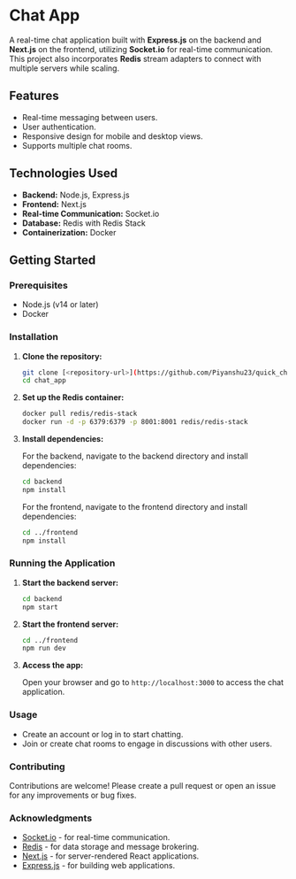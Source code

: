 # Chat App

A real-time chat application built with **Express.js** on the backend and **Next.js** on the frontend, utilizing **Socket.io** for real-time communication. This project also incorporates **Redis** stream adapters to connect with multiple servers while scaling.

## Features

- Real-time messaging between users.
- User authentication.
- Responsive design for mobile and desktop views.
- Supports multiple chat rooms.

## Technologies Used

- **Backend:** Node.js, Express.js
- **Frontend:** Next.js
- **Real-time Communication:** Socket.io
- **Database:** Redis with Redis Stack
- **Containerization:** Docker

## Getting Started

### Prerequisites

- Node.js (v14 or later)
- Docker

### Installation

1. **Clone the repository:**

   ```bash
   git clone [<repository-url>](https://github.com/Piyanshu23/quick_chat.git)
   cd chat_app
   ```

2. **Set up the Redis container:**

   ```bash
   docker pull redis/redis-stack
   docker run -d -p 6379:6379 -p 8001:8001 redis/redis-stack
   ```

3. **Install dependencies:**

   For the backend, navigate to the backend directory and install dependencies:

   ```bash
   cd backend
   npm install
   ```

   For the frontend, navigate to the frontend directory and install dependencies:

   ```bash
   cd ../frontend
   npm install
   ```

### Running the Application

1. **Start the backend server:**

   ```bash
   cd backend
   npm start
   ```

2. **Start the frontend server:**

   ```bash
   cd ../frontend
   npm run dev
   ```

3. **Access the app:**

   Open your browser and go to `http://localhost:3000` to access the chat application.

### Usage

- Create an account or log in to start chatting.
- Join or create chat rooms to engage in discussions with other users.

### Contributing

Contributions are welcome! Please create a pull request or open an issue for any improvements or bug fixes.

### Acknowledgments

- [Socket.io](https://socket.io/) - for real-time communication.
- [Redis](https://redis.io/) - for data storage and message brokering.
- [Next.js](https://nextjs.org/) - for server-rendered React applications.
- [Express.js](https://expressjs.com/) - for building web applications.
